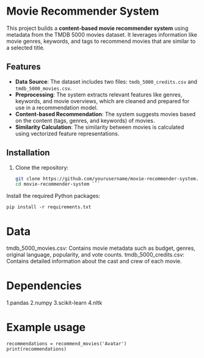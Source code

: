 # Movie Recommender System

This project builds a **content-based movie recommender system** using metadata from the TMDB 5000 movies dataset. It leverages information like movie genres, keywords, and tags to recommend movies that are similar to a selected title.

## Features
- **Data Source**: The dataset includes two files: `tmdb_5000_credits.csv` and `tmdb_5000_movies.csv`.
- **Preprocessing**: The system extracts relevant features like genres, keywords, and movie overviews, which are cleaned and prepared for use in a recommendation model.
- **Content-based Recommendation**: The system suggests movies based on the content (tags, genres, and keywords) of movies. 
- **Similarity Calculation**: The similarity between movies is calculated using vectorized feature representations.

## Installation
1. Clone the repository:
   ```bash
   git clone https://github.com/yourusername/movie-recommender-system.git
   cd movie-recommender-system ```

Install the required Python packages:
```
pip install -r requirements.txt
```

# Data
tmdb_5000_movies.csv: Contains movie metadata such as budget, genres, original language, popularity, and vote counts.
tmdb_5000_credits.csv: Contains detailed information about the cast and crew of each movie.
# Dependencies
1.pandas
2.numpy
3.scikit-learn
4.nltk
# Example usage
```
recommendations = recommend_movies('Avatar')
print(recommendations)
```
